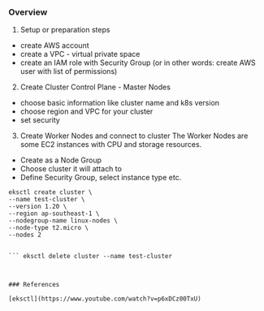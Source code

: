 
### Overview

1) Setup or preparation steps
 - create AWS account
 - create a VPC - virtual private space
 - create an IAM role with Security Group (or in other words: create AWS user with list of permissions)
2) Create Cluster Control Plane - Master Nodes
 - choose basic information like cluster name and k8s version
 - choose region and VPC for your cluster
 - set security
3) Create Worker Nodes and connect to cluster
The Worker Nodes are some EC2 instances with CPU and storage resources.
 - Create as a Node Group
 - Choose cluster it will attach to
 - Define Security Group, select instance type etc.



```
eksctl create cluster \
--name test-cluster \
--version 1.20 \
--region ap-southeast-1 \
--nodegroup-name linux-nodes \
--node-type t2.micro \
--nodes 2
```


``` kubectl get nodes

``` eksctl delete cluster --name test-cluster



### References

[eksctl](https://www.youtube.com/watch?v=p6xDCz00TxU)
